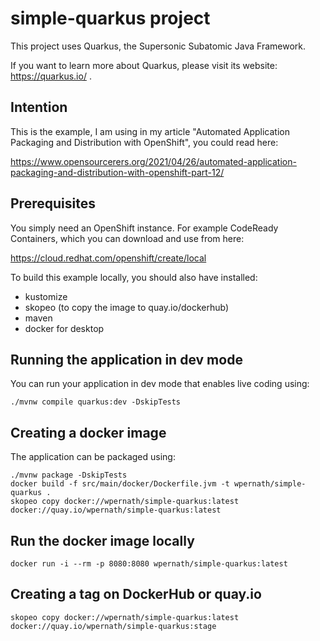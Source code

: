 # simple-quarkus project

This project uses Quarkus, the Supersonic Subatomic Java Framework.

If you want to learn more about Quarkus, please visit its website: https://quarkus.io/ .

## Intention
This is the example, I am using in my article "Automated Application Packaging and Distribution with OpenShift", you could read here: 

https://www.opensourcerers.org/2021/04/26/automated-application-packaging-and-distribution-with-openshift-part-12/

## Prerequisites
You simply need an OpenShift instance. For example CodeReady Containers, which you can download and use from here:

https://cloud.redhat.com/openshift/create/local

To build this example locally, you should also have installed:

- kustomize
- skopeo (to copy the image to quay.io/dockerhub)
- maven
- docker for desktop


## Running the application in dev mode
You can run your application in dev mode that enables live coding using:
```shell script
./mvnw compile quarkus:dev -DskipTests
```

## Creating a docker image
The application can be packaged using:
```shell script
./mvnw package -DskipTests
docker build -f src/main/docker/Dockerfile.jvm -t wpernath/simple-quarkus .
skopeo copy docker://wpernath/simple-quarkus:latest docker://quay.io/wpernath/simple-quarkus:latest
```

## Run the docker image locally
```shell script
docker run -i --rm -p 8080:8080 wpernath/simple-quarkus:latest
```

## Creating a tag on DockerHub or quay.io
```shell script
skopeo copy docker://wpernath/simple-quarkus:latest docker://quay.io/wpernath/simple-quarkus:stage
```
